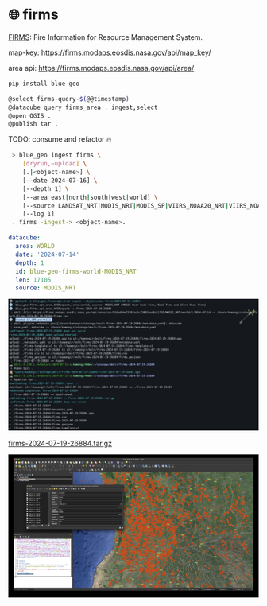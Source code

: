 # 🌐 firms

[FIRMS](https://firms.modaps.eosdis.nasa.gov): Fire Information for Resource Management System.

map-key: https://firms.modaps.eosdis.nasa.gov/api/map_key/

area api: https://firms.modaps.eosdis.nasa.gov/api/area/

```bash
pip install blue-geo
```

```bash
@select firms-query-$(@@timestamp)
@datacube query firms_area . ingest,select
@open QGIS .
@publish tar .
```

TODO: consume and refactor 🔥

```bash
 > blue_geo ingest firms \
	[dryrun,~upload] \
	[.|<object-name>] \
	[--date 2024-07-16] \
	[--depth 1] \
	[--area east|north|south|west|world] \
	[--source LANDSAT_NRT|MODIS_NRT|MODIS_SP|VIIRS_NOAA20_NRT|VIIRS_NOAA21_NRT|VIIRS_SNPP_NRT|VIIRS_SNPP_SP] \
	[--log 1]
 . firms -ingest-> <object-name>.
```


```yaml
datacube:
  area: WORLD
  date: '2024-07-14'
  depth: 1
  id: blue-geo-firms-world-MODIS_NRT
  len: 17105
  source: MODIS_NRT
```

![image](https://raw.githubusercontent.com/kamangir/assets/main/blue-geo/firms-ingest.png)

[firms-2024-07-19-26884.tar.gz](https://kamangir-public.s3.ca-central-1.amazonaws.com/firms-2024-07-19-26884.tar.gz)

![image](https://raw.githubusercontent.com/kamangir/assets/main/blue-geo/firms.jpg)